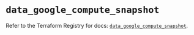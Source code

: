 # `data_google_compute_snapshot`

Refer to the Terraform Registry for docs: [`data_google_compute_snapshot`](https://registry.terraform.io/providers/hashicorp/google/5.30.0/docs/data-sources/compute_snapshot).
